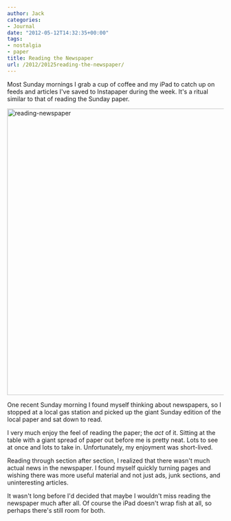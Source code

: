 ```yaml
---
author: Jack
categories:
- Journal
date: "2012-05-12T14:32:35+00:00"
tags:
- nostalgia
- paper
title: Reading the Newspaper
url: /2012/20125reading-the-newspaper/
---
```


Most Sunday mornings I grab a cup of coffee and my iPad to catch up on feeds and articles I've saved to Instapaper during the week. It's a ritual similar to that of reading the Sunday paper.

[<img class="alignright size-full wp-image-4623" src="/img/2012/05/reading-newspaper.jpg" alt="reading-newspaper" width="1000" height="667" />][1]

One recent Sunday morning I found myself thinking about newspapers, so I stopped at a local gas station and picked up the giant Sunday edition of the local paper and sat down to read.

I very much enjoy the feel of reading the paper; the _act_ of it. Sitting at the table with a giant spread of paper out before me is pretty neat. Lots to see at once and lots to take in. Unfortunately, my enjoyment was short-lived.

Reading through section after section, I realized that there wasn't much actual news in the newspaper. I found myself quickly turning pages and wishing there was more useful material and not just ads, junk sections, and uninteresting articles.

It wasn't long before I'd decided that maybe I wouldn't miss reading the newspaper much after all. Of course the iPad doesn't wrap fish at all, so perhaps there's still room for both.

 [1]: /img/2012/05/reading-newspaper.jpg